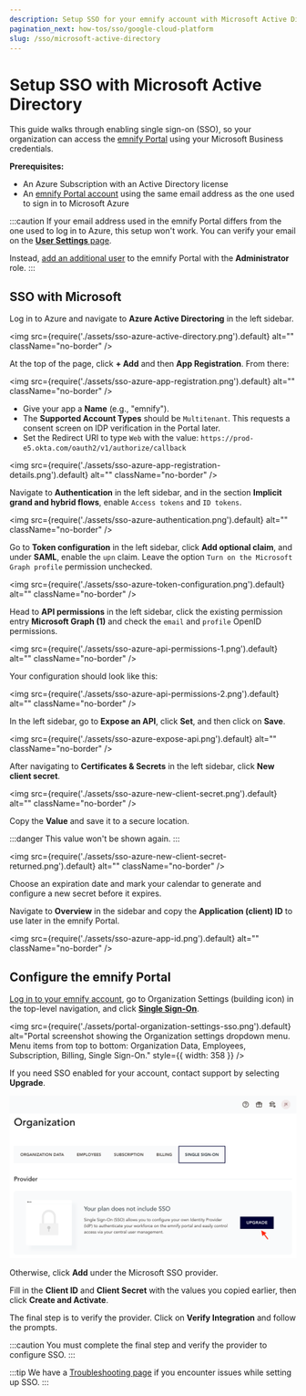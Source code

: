 ```yaml
---
description: Setup SSO for your emnify account with Microsoft Active Directory
pagination_next: how-tos/sso/google-cloud-platform
slug: /sso/microsoft-active-directory
---
```


# Setup SSO with Microsoft Active Directory

This guide walks through enabling single sign-on (SSO), so your organization can access the [emnify Portal](https://portal.emnify.com/) using your Microsoft Business credentials.

**Prerequisites:**

- An Azure Subscription with an Active Directory license
- An [emnify Portal account](https://portal.emnify.com/sign/up/) using the same email address as the one used to sign in to Microsoft Azure

:::caution
If your email address used in the emnify Portal differs from the one used to log in to Azure, this setup won't work.
You can verify your email on the [**User Settings** page](https://portal.emnify.com/user-settings).

Instead, [add an additional user](https://portal.emnify.com/organisation-settings/users) to the emnify Portal with the **Administrator** role.
:::

## SSO with Microsoft

Log in to Azure and navigate to **Azure Active Directoring** in the left sidebar.

<img
  src={require('./assets/sso-azure-active-directory.png').default}
  alt=""
  className="no-border"
/>

At the top of the page, click **+ Add** and then **App Registration**. 
From there:

<img
  src={require('./assets/sso-azure-app-registration.png').default}
  alt=""
  className="no-border"
/>

- Give your app a **Name** (e.g., "emnify").
- The **Supported Account Types** should be `Multitenant`.
This requests a consent screen on IDP verification in the Portal later. 
- Set the Redirect URI to type `Web` with the value: `https://prod-e5.okta.com/oauth2/v1/authorize/callback`

<img
  src={require('./assets/sso-azure-app-registration-details.png').default}
  alt=""
  className="no-border"
/>

Navigate to **Authentication** in the left sidebar, and in the section **Implicit grand and hybrid flows**, enable `Access tokens` and `ID tokens`.

<img
  src={require('./assets/sso-azure-authentication.png').default}
  alt=""
  className="no-border"
/>

Go to **Token configuration** in the left sidebar, click **Add optional claim**, and under **SAML**, enable the `upn` claim.
Leave the option `Turn on the Microsoft Graph profile` permission unchecked.

<img
  src={require('./assets/sso-azure-token-configuration.png').default}
  alt=""
  className="no-border"
/>

Head to **API permissions** in the left sidebar, click the existing permission entry **Microsoft Graph (1)** and check the `email` and `profile` OpenID permissions.

<img
  src={require('./assets/sso-azure-api-permissions-1.png').default}
  alt=""
  className="no-border"
/>

Your configuration should look like this:

<img
  src={require('./assets/sso-azure-api-permissions-2.png').default}
  alt=""
  className="no-border"
/>

In the left sidebar, go to **Expose an API**, click **Set**, and then click on **Save**.

<img
  src={require('./assets/sso-azure-expose-api.png').default}
  alt=""
  className="no-border"
/>

After navigating to **Certificates & Secrets** in the left sidebar, click **New client secret**.

<img
  src={require('./assets/sso-azure-new-client-secret.png').default}
  alt=""
  className="no-border"
/>

Copy the **Value** and save it to a secure location.

:::danger
This value won't be shown again.
:::

<img
  src={require('./assets/sso-azure-new-client-secret-returned.png').default}
  alt=""
  className="no-border"
/>

Choose an expiration date and mark your calendar to generate and configure a new secret before it expires.

Navigate to **Overview** in the sidebar and copy the **Application (client) ID** to use later in the emnify Portal.

<img
  src={require('./assets/sso-azure-app-id.png').default}
  alt=""
  className="no-border"
/>

## Configure the emnify Portal

[Log in to your emnify account](https://portal.emnify.com/sign/), go to Organization Settings (building icon) in the top-level navigation, and click [**Single Sign-On**](https://portal.emnify.com/organisation-settings/federation).

<img
  src={require('./assets/portal-organization-settings-sso.png').default}
  alt="Portal screenshot showing the Organization settings dropdown menu. Menu items from top to bottom: Organization Data, Employees, Subscription, Billing, Single Sign-On."
  style={{ width: 358 }}
/>

If you need SSO enabled for your account, contact support by selecting **Upgrade**.

![Portal screenshot from the Single Sign-On page under Organization. There's a notice under Provider that reads, "Your plan does not include SSO. Single Sign-On (SSO) allows you to configure your own Identity Provider (IdP) to authenticate your workforce on the emnify portal and easily control access via your central user management." Next to this text is an Upgrade button.](assets/portal-organization-no-sso-annotated.png)

Otherwise, click **Add** under the Microsoft SSO provider.

Fill in the **Client ID** and **Client Secret** with the values you copied earlier, then click **Create and Activate**.

The final step is to verify the provider. 
Click on **Verify Integration** and follow the prompts.

:::caution
You must complete the final step and verify the provider to configure SSO.
:::

:::tip
We have a [Troubleshooting page](/sso/troubleshooting#microsoft-active-directory) if you encounter issues while setting up SSO.
:::
